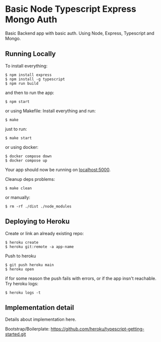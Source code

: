 # Basic Node Typescript Express Mongo Auth

Basic Backend app with basic auth.
Using Node, Express, Typescript and Mongo.

## Running Locally

To install everything:
```
$ npm install express 
$ npm install -g typescript 
$ npm run build 
```

and then to run the app:
```
$ npm start
```

or using Makefile:
Install everything and run:
```
$ make
```
just to run:
```
$ make start
```

or using docker:
```
$ docker compose down
$ docker compose up
```

Your app should now be running on [localhost:5000](http://localhost:5000/).

Cleanup deps problems:
```
$ make clean
```
or manually:
```
$ rm -rf ./dist ./node_modules
```

## Deploying to Heroku

Create or link an already existing repo:
```
$ heroku create
$ heroku git:remote -a app-name
```

Push to heroku
```
$ git push heroku main
$ heroku open
```

if for some reason the push fails with errors, or if the app insn't reachable.
Try heroku logs:
```
$ heroku logs -t
```

## Implementation detail

Details about implementation here.

Bootstrap/Boilerplate:
https://github.com/heroku/typescript-getting-started.git
